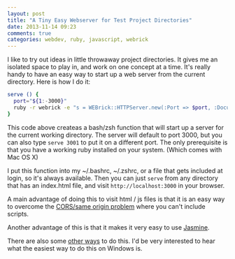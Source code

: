 ```yaml
---
layout: post
title: "A Tiny Easy Webserver for Test Project Directories"
date: 2013-11-14 09:23
comments: true
categories: webdev, ruby, javascript, webrick
---
```


I like to try out ideas in little throwaway project directories. It gives me an
isolated space to play in, and work on one concept at a time. It's really handy
to have an easy way to start up a web server from the current directory. Here is
how I do it:

```bash
serve () {
  port="${1:-3000}" 
  ruby -r webrick -e "s = WEBrick::HTTPServer.new(:Port => $port, :DocumentRoot => Dir.pwd); trap('INT') { s.shutdown }; s.start"
}
```

This code above createas a bash/zsh function that will start up a server for the
current working directory. The server will default to port 3000, but you can also
type `serve 3001` to put it on a different port. The only prerequisite is that 
you have a working ruby installed on your system. (Which comes with Mac OS X)

I put this function into my ~/.bashrc, ~/.zshrc, or a file that gets included at
login, so it's always available. Then you can just `serve` from any directory
that has an index.html file, and visit `http://localhost:3000` in your browser.

A main advantage of doing this to visit html / js files is that it is an easy
way to overcome the [CORS/same origin problem](https://developer.mozilla.org/en-US/docs/Web/JavaScript/Same_origin_policy_for_JavaScript)
where you can't include scripts.

Another advantage of this is that it makes it very easy to use [Jasmine](http://pivotal.github.io/jasmine/).

There are also some [other ways](http://stackoverflow.com/questions/3708804/fire-up-a-web-browser-for-a-folder/14916690#14916690)
to do this. I'd be very interested to hear what the easiest way to do this on
Windows is. 

